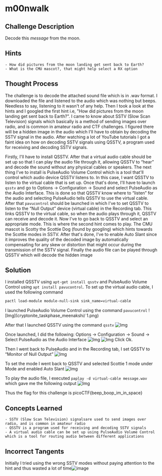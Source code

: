 # m00nwalk

## Challenge Description

Decode this *message* from the moon.

## Hints
	- How did pictures from the moon landing get sent back to Earth?
	- What is the CMU mascot?, that might help select a RX option

## Thought Process

The challenge is to decode the attached sound file which is in .wav format. I downloaded the file and listened to the audio which was nothing but beeps. Needless to say, listening to it wasn't of any help. Then I took a look at the hints and I googled the first hint i.e, "How did pictures from the moon landing get sent back to Earth?". I came to know about SSTV (Slow Scan Television) signals which basically is a method of sending images over radio, and is common in amateur radio and CTF challenges. I figured there will be a hidden image in the audio which I'll have to obtain by decoding the SSTV signal in the audio. After watching a lot of YouTube tutorials I got a faint idea on how on decoding SSTV signals using QSSTV, a program used for receiving and decoding SSTV signals. 

Firstly, I'll have to install QSSTV. After that a virtual audio cable should be set up so that I can play the audio file through it, allowing QSSTV to “hear” and decode the sound without any physical cables or speakers. The next thing I've to install is PulseAudio Volume Control which is a tool that'll control which audio device QSSTV listens to. In this case, I want QSSTV to listen to the virtual cable that is set up. Once that's done, I'll have to launch `qsstv` and go to Options → Configuration → Sound and select PulseAudio as the Audio Interface. This is done so that QSSTV know where to “listen” for the audio and selecting PulseAudio tells QSSTV to use the virtual cable. After that `pavucontrol` should be launched in which I've to set QSSTV to listen to the “Null Output” device (virtual cable) in the Recording tab. This links QSSTV to the virtual cable, so when the audio plays through it, QSSTV can receive and decode it. Now I've to go back to QSSTV and select an appropriate mode. This is where the second hint comes to play. The CMU mascot is Scotty the Scottie Dog (found by googling) which hints towards the Scottie modes in SSTV. After that's done, I've to enable Auto Slant since it improves the quality of the decoded image by automatically compensating for any skew or distortion that might occur during the transmission of the SSTV signal. Finally the audio file can be played through QSSTV which will decode the hidden image

## Solution

I installed QSSTV using `apt-get install qsstv` and PulseAudio Volume Control using `apt install pavucontrol`.
To set up the virtual audio cable, I used the following command
```bash
pactl load-module module-null-sink sink_name=virtual-cable
```

I launched PulseAudio Volume Control using the command `pavucontrol`
![Img](cryptonite_taskphase_meenakshi/ 1.png)

After that I launched QSSTV using the command `qsstv`
![Img](cryptonite_taskphase_meenakshi/2.png)

Once launched, I did the following:
Options → Configuration → Sound → Select PulseAudio as the Audio Interface
![Img](cryptonite_taskphase_meenakshi/3.png)
![Img](cryptonite_taskphase_meenakshi/4.png)
Click Ok.

Then I went back to PulseAudio and in the Recording tab, I set QSSTV to  “Monitor of Null Output”
![Img](cryptonite_taskphase_meenakshi/5.png)

To set the mode I went back to QSSTV and selected Scottie 1 mode under Mode and enabled Auto Slant
![Img](cryptonite_taskphase_meenakshi/6.png)

To play the audio file, I executed `paplay -d virtual-cable message.wav` which gave me the following output
![Img](cryptonite_taskphase_meenakshi/7.png)

Thus the flag for this challenge is picoCTF{beep_boop_im_in_space}

## Concepts Learned

	- SSTV (Slow Scan Television) signalsare used to send images over radio, and is common in amateur radio 
	- QSSTV is a program used for receiving and decoding SSTV signals
	- A virtual audio cable can be set up using PulseAudio Volume Control which is a tool for routing audio between different applications

## Incorrect Tangents

Initially I tried using the wrong SSTV modes without paying attention to the hint and thus wasted a lot of time![image](https://github.com/user-attachments/assets/f9198d0c-7fdc-4f82-b9b9-e551d50ccd37)
